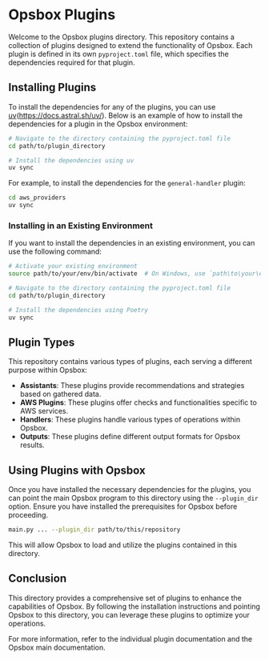 # Opsbox Plugins

Welcome to the Opsbox plugins directory. This repository contains a collection of plugins designed to extend the functionality of Opsbox. Each plugin is defined in its own `pyproject.toml` file, which specifies the dependencies required for that plugin.

## Installing Plugins

To install the dependencies for any of the plugins, you can use [uv](https://docs.astral.sh/uv/)(https://docs.astral.sh/uv/). Below is an example of how to install the dependencies for a plugin in the Opsbox environment:

```sh
# Navigate to the directory containing the pyproject.toml file
cd path/to/plugin_directory

# Install the dependencies using uv
uv sync
```

For example, to install the dependencies for the `general-handler` plugin:

```sh
cd aws_providers
uv sync
```

### Installing in an Existing Environment

If you want to install the dependencies in an existing environment, you can use the following command:

```sh
# Activate your existing environment
source path/to/your/env/bin/activate  # On Windows, use `path\to\your\env\Scripts\activate`

# Navigate to the directory containing the pyproject.toml file
cd path/to/plugin_directory

# Install the dependencies using Poetry
uv sync
```

## Plugin Types

This repository contains various types of plugins, each serving a different purpose within Opsbox:

- **Assistants**: These plugins provide recommendations and strategies based on gathered data.
- **AWS Plugins**: These plugins offer checks and functionalities specific to AWS services.
- **Handlers**: These plugins handle various types of operations within Opsbox.
- **Outputs**: These plugins define different output formats for Opsbox results.

## Using Plugins with Opsbox

Once you have installed the necessary dependencies for the plugins, you can point the main Opsbox program to this directory using the `--plugin_dir` option. Ensure you have installed the prerequisites for Opsbox before proceeding.

```sh
main.py ... --plugin_dir path/to/this/repository
```

This will allow Opsbox to load and utilize the plugins contained in this directory.

## Conclusion

This directory provides a comprehensive set of plugins to enhance the capabilities of Opsbox. By following the installation instructions and pointing Opsbox to this directory, you can leverage these plugins to optimize your operations.

For more information, refer to the individual plugin documentation and the Opsbox main documentation.